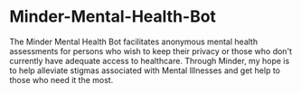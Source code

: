 # Minder-Mental-Health-Bot

The Minder Mental Health Bot facilitates anonymous mental health assessments for persons who wish to keep their privacy or those who don't currently have adequate access to healthcare. Through Minder, my hope is to help alleviate stigmas associated with Mental Illnesses and get help to those who need it the most.


